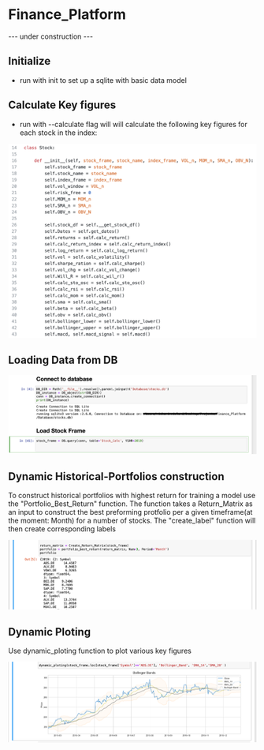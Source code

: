 # Finance_Platform
--- under construction ---

## Initialize

- run with init to set up a sqlite with basic data model

## Calculate Key figures

- run with --calculate flag will will calculate the following key figures for each stock in the index:

![Example_stocks](Instructions/stocks_attributes.png)


## Loading Data from DB

![Example_Connect](Instructions/Connect_Database.png)


## Dynamic Historical-Portfolios construction
To construct historical portfolios with highest return for training a model use the "Portfolio_Best_Return" function.
The function takes a Return_Matrix as an input to construct the best preforming protfolio per a given timeframe(at the moment: Month) for a number of stocks.
The "create_label" function will then create corresponding labels

![Example_portfolio](Instructions/Create_Portfolio.png)

## Dynamic Ploting

Use dynamic_ploting function to plot various key figures 

![Example_Connect](Instructions/Ploting_Financials.png)

